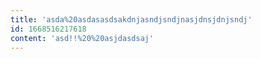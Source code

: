 ```yaml
---
title: 'asda%20asdasasdsakdnjasndjsndjnasjdnsjdnjsndj'
id: 1668516217618
content: 'asd!!%20%20asjdasdsaj'
---
```

